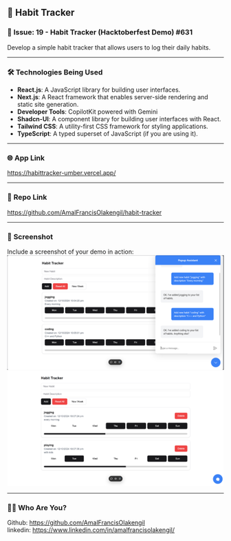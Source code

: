 ## 🚀 **Habit Tracker**  

### 📝 **Issue: 19 - Habit Tracker (Hacktoberfest Demo) #631**
Develop a simple habit tracker that allows users to log their daily habits.


---

### 🛠️ **Technologies Being Used**

- **React.js**: A JavaScript library for building user interfaces.
- **Next.js**:  A React framework that enables server-side rendering and static site generation.
- **Developer Tools**: CopilotKit powered with Gemini
- **Shadcn-UI**: A component library for building user interfaces with React.
- **Tailwind CSS**: A utility-first CSS framework for styling applications.
- **TypeScript**: A typed superset of JavaScript (if you are using it).
---

### 🌐 **App Link**
https://habittracker-umber.vercel.app/

---

### 🎯 **Repo Link**

https://github.com/AmalFrancisOlakengil/habit-tracker

---

### 📸 **Screenshot**

Include a screenshot of your demo in action:  
![image](https://raw.githubusercontent.com/AmalFrancisOlakengil/my_attachments/refs/heads/main/Screenshot%202024-10-12%20220538.png)  
![image](https://raw.githubusercontent.com/AmalFrancisOlakengil/my_attachments/refs/heads/main/Screenshot%202024-10-12%20220758.png)

---

### 🙋‍♂️ **Who Are You?**

Github: https://github.com/AmalFrancisOlakengil  
linkedin: https://www.linkedin.com/in/amalfrancisolakengil/

